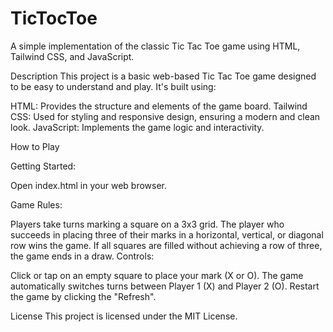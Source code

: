 # TicTocToe
A simple implementation of the classic Tic Tac Toe game using HTML, Tailwind CSS, and JavaScript.

Description
This project is a basic web-based Tic Tac Toe game designed to be easy to understand and play. It's built using:

HTML: Provides the structure and elements of the game board.
Tailwind CSS: Used for styling and responsive design, ensuring a modern and clean look.
JavaScript: Implements the game logic and interactivity.


How to Play

Getting Started:

Open index.html in your web browser.

Game Rules:

Players take turns marking a square on a 3x3 grid.
The player who succeeds in placing three of their marks in a horizontal, vertical, or diagonal row wins the game.
If all squares are filled without achieving a row of three, the game ends in a draw.
Controls:

Click or tap on an empty square to place your mark (X or O).
The game automatically switches turns between Player 1 (X) and Player 2 (O).
Restart the game by clicking the "Refresh".



License
This project is licensed under the MIT License.
